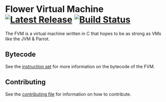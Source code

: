 # Flower Virtual Machine [![Latest Release](https://img.shields.io/github/release/flower/fvm.svg?label=latest%20release)](https://github.com/flower/fvm/releases/latest) [![Build Status](https://travis-ci.org/flower/fvm.svg)](https://travis-ci.org/flower/fvm)
The FVM is a virtual machine written in C that hopes to be as strong as VMs like the JVM & Parrot.

## Bytecode
See the [instruction set](https://github.com/flower/fvm/blob/master/INSTRUCTION_SET.md) for more information on the bytecode of the FVM.

## Contributing
See the [contributing file](https://github.com/flower/fvm/blob/master/CONTRIBUTING.md) for information on how to contribute.
